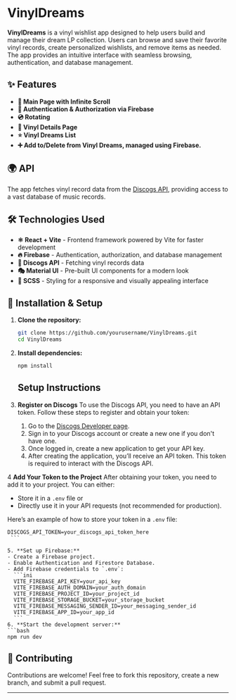 # VinylDreams

**VinylDreams** is a vinyl wishlist app designed to help users build and manage their dream LP collection. Users can browse and save their favorite vinyl records, create personalized wishlists, and remove items as needed. The app provides an intuitive interface with seamless browsing, authentication, and database management.

## ✨ Features

- **🎵 Main Page with Infinite Scroll** 
- **🔐 Authentication & Authorization via Firebase**
- **💿 Rotating**
- **📜 Vinyl Details Page**
- **⭐ Vinyl Dreams List** 
- **➕ Add to/Delete from Vinyl Dreams, managed using Firebase.** 

## 🌍 API
The app fetches vinyl record data from the [Discogs API](https://www.discogs.com/developers/#), providing access to a vast database of music records.

## 🛠 Technologies Used

- **⚛ React + Vite** - Frontend framework powered by Vite for faster development
- **🔥 Firebase** - Authentication, authorization, and database management
- **📀 Discogs API** - Fetching vinyl records data
- **🎭 Material UI** - Pre-built UI components for a modern look
- **🎨 SCSS** - Styling for a responsive and visually appealing interface

## 🚀 Installation & Setup

1. **Clone the repository:**
   ```bash
   git clone https://github.com/yourusername/VinylDreams.git
   cd VinylDreams
   ```
2. **Install dependencies:**
   ```bash
   npm install
   ```
   ## Setup Instructions

3. **Register on Discogs**
   To use the Discogs API, you need to have an API token. Follow these steps to register and obtain your token:
   
   1. Go to the [Discogs Developer page](https://www.discogs.com/developers).
   2. Sign in to your Discogs account or create a new one if you don't have one.
   3. Once logged in, create a new application to get your API key.
   4. After creating the application, you’ll receive an API token. This token is required to interact with the Discogs API.

4 **Add Your Token to the Project**
   After obtaining your token, you need to add it to your project. You can either:
   
   - Store it in a `.env` file or
   - Directly use it in your API requests (not recommended for production).
   
   Here’s an example of how to store your token in a `.env` file:
   
   ```env
   DISCOGS_API_TOKEN=your_discogs_api_token_here
    ```

5. **Set up Firebase:**
   - Create a Firebase project.
   - Enable Authentication and Firestore Database.
   - Add Firebase credentials to `.env`:
     ```ini
     VITE_FIREBASE_API_KEY=your_api_key
     VITE_FIREBASE_AUTH_DOMAIN=your_auth_domain
     VITE_FIREBASE_PROJECT_ID=your_project_id
     VITE_FIREBASE_STORAGE_BUCKET=your_storage_bucket
     VITE_FIREBASE_MESSAGING_SENDER_ID=your_messaging_sender_id
     VITE_FIREBASE_APP_ID=your_app_id
     ```
6. **Start the development server:**
   ```bash
   npm run dev
   ```

## 🤝 Contributing
Contributions are welcome! Feel free to fork this repository, create a new branch, and submit a pull request.

---

